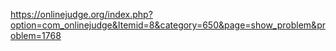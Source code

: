 https://onlinejudge.org/index.php?option=com_onlinejudge&Itemid=8&category=650&page=show_problem&problem=1768